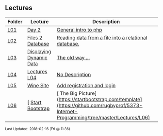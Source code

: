 ## Lectures
| Folder | Lecture | Description|
 | ------------|------------|------------|
 | [L01](https://github.com/rugbyprof/5373-Internet-Programming/tree/master/Lectures/L01) | [ Day 2 ](https://github.com/rugbyprof/5373-Internet-Programming/tree/master/Lectures/L01) | [ General intro to php](https://github.com/rugbyprof/5373-Internet-Programming/tree/master/Lectures/L01) | [L01](https://github.com/rugbyprof/5373-Internet-Programming/tree/master/Lectures/L01) | [ Php Variables](https://github.com/rugbyprof/5373-Internet-Programming/tree/master/Lectures/L01) | [L01](https://github.com/rugbyprof/5373-Internet-Programming/tree/master/Lectures/L01) | [ Some variable examples:](https://github.com/rugbyprof/5373-Internet-Programming/tree/master/Lectures/L01) | [L01](https://github.com/rugbyprof/5373-Internet-Programming/tree/master/Lectures/L01) | [ Different ways to open files](https://github.com/rugbyprof/5373-Internet-Programming/tree/master/Lectures/L01) |
 | [L02](https://github.com/rugbyprof/5373-Internet-Programming/tree/master/Lectures/L02) | [ Files 2 Database ](https://github.com/rugbyprof/5373-Internet-Programming/tree/master/Lectures/L02) | [ Reading data from a file into a relational database.](https://github.com/rugbyprof/5373-Internet-Programming/tree/master/Lectures/L02) | [L02](https://github.com/rugbyprof/5373-Internet-Programming/tree/master/Lectures/L02) | [ Site Content](https://github.com/rugbyprof/5373-Internet-Programming/tree/master/Lectures/L02) | [L02](https://github.com/rugbyprof/5373-Internet-Programming/tree/master/Lectures/L02) | [ More To Come](https://github.com/rugbyprof/5373-Internet-Programming/tree/master/Lectures/L02) | [L02](https://github.com/rugbyprof/5373-Internet-Programming/tree/master/Lectures/L02) | [ Connecting To Mysql Via Php](https://github.com/rugbyprof/5373-Internet-Programming/tree/master/Lectures/L02) |
 | [L03](https://github.com/rugbyprof/5373-Internet-Programming/tree/master/Lectures/L03) | [ Displaying Dynamic Data ](https://github.com/rugbyprof/5373-Internet-Programming/tree/master/Lectures/L03) | [ The old way ...](https://github.com/rugbyprof/5373-Internet-Programming/tree/master/Lectures/L03) | [L03](https://github.com/rugbyprof/5373-Internet-Programming/tree/master/Lectures/L03) | [<th scope="col"></th>](https://github.com/rugbyprof/5373-Internet-Programming/tree/master/Lectures/L03) |
 | [L04](https://github.com/rugbyprof/5373-Internet-Programming/tree/master/Lectures/L04) | [ Lectures L04 ](https://github.com/rugbyprof/5373-Internet-Programming/tree/master/Lectures/L04) | [ No Description](https://github.com/rugbyprof/5373-Internet-Programming/tree/master/Lectures/L04) |
 | [L05](https://github.com/rugbyprof/5373-Internet-Programming/tree/master/Lectures/L05) | [ Wine Site ](https://github.com/rugbyprof/5373-Internet-Programming/tree/master/Lectures/L05) | [ Add registration and login](https://github.com/rugbyprof/5373-Internet-Programming/tree/master/Lectures/L05) | [L05](https://github.com/rugbyprof/5373-Internet-Programming/tree/master/Lectures/L05) | [ Files:](https://github.com/rugbyprof/5373-Internet-Programming/tree/master/Lectures/L05) |
 | [L06](https://github.com/rugbyprof/5373-Internet-Programming/tree/master/Lectures/L06) | [ [Start Bootstrap ](https://github.com/rugbyprof/5373-Internet-Programming/tree/master/Lectures/L06) | [ The Big Picture](https://startbootstrap.com/template](https://github.com/rugbyprof/5373-Internet-Programming/tree/master/Lectures/L06) | [overviews/the](https://github.com/rugbyprof/5373-Internet-Programming/tree/master/Lectures/L06) | [big](https://github.com/rugbyprof/5373-Internet-Programming/tree/master/Lectures/L06) | [picture/)](https://github.com/rugbyprof/5373-Internet-Programming/tree/master/Lectures/L06) | [L06](https://github.com/rugbyprof/5373-Internet-Programming/tree/master/Lectures/L06) | [ Preview](https://github.com/rugbyprof/5373-Internet-Programming/tree/master/Lectures/L06) | [L06](https://github.com/rugbyprof/5373-Internet-Programming/tree/master/Lectures/L06) | [ Status](https://github.com/rugbyprof/5373-Internet-Programming/tree/master/Lectures/L06) | [L06](https://github.com/rugbyprof/5373-Internet-Programming/tree/master/Lectures/L06) | [ Download and Installation](https://github.com/rugbyprof/5373-Internet-Programming/tree/master/Lectures/L06) | [L06](https://github.com/rugbyprof/5373-Internet-Programming/tree/master/Lectures/L06) | [ Usage](https://github.com/rugbyprof/5373-Internet-Programming/tree/master/Lectures/L06) | [L06](https://github.com/rugbyprof/5373-Internet-Programming/tree/master/Lectures/L06) | [ Basic Usage](https://github.com/rugbyprof/5373-Internet-Programming/tree/master/Lectures/L06) | [L06](https://github.com/rugbyprof/5373-Internet-Programming/tree/master/Lectures/L06) | [ Advanced Usage](https://github.com/rugbyprof/5373-Internet-Programming/tree/master/Lectures/L06) | [L06](https://github.com/rugbyprof/5373-Internet-Programming/tree/master/Lectures/L06) | [ Bugs and Issues](https://github.com/rugbyprof/5373-Internet-Programming/tree/master/Lectures/L06) | [L06](https://github.com/rugbyprof/5373-Internet-Programming/tree/master/Lectures/L06) | [ Custom Builds](https://github.com/rugbyprof/5373-Internet-Programming/tree/master/Lectures/L06) | [L06](https://github.com/rugbyprof/5373-Internet-Programming/tree/master/Lectures/L06) | [ About](https://github.com/rugbyprof/5373-Internet-Programming/tree/master/Lectures/L06) | [L06](https://github.com/rugbyprof/5373-Internet-Programming/tree/master/Lectures/L06) | [ Copyright and License](https://github.com/rugbyprof/5373-Internet-Programming/tree/master/Lectures/L06) |

<sup>Last Updated: 2018-02-16 (Fri @ 11:36)</sup>